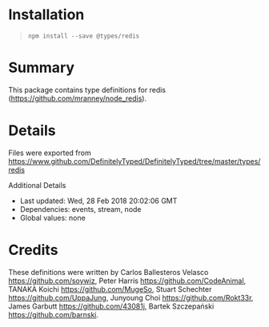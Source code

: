 # Installation
> `npm install --save @types/redis`

# Summary
This package contains type definitions for redis (https://github.com/mranney/node_redis).

# Details
Files were exported from https://www.github.com/DefinitelyTyped/DefinitelyTyped/tree/master/types/redis

Additional Details
 * Last updated: Wed, 28 Feb 2018 20:02:06 GMT
 * Dependencies: events, stream, node
 * Global values: none

# Credits
These definitions were written by Carlos Ballesteros Velasco <https://github.com/soywiz>, Peter Harris <https://github.com/CodeAnimal>, TANAKA Koichi <https://github.com/MugeSo>, Stuart Schechter <https://github.com/UppaJung>, Junyoung Choi <https://github.com/Rokt33r>, James Garbutt <https://github.com/43081j>, Bartek Szczepański <https://github.com/barnski>.
